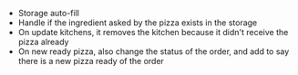 - Storage auto-fill
- Handle if the ingredient asked by the pizza exists in the storage
- On update kitchens, it removes the kitchen because it didn't receive the pizza already
- On new ready pizza, also change the status of the order, and add to say there is a new pizza ready of the order